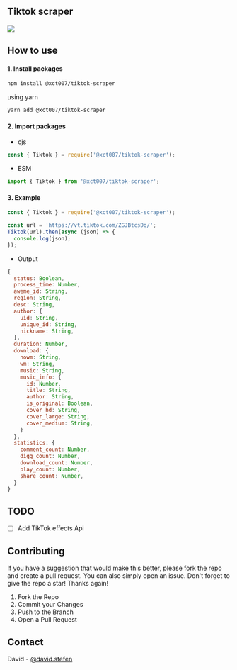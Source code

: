 ## Tiktok scraper

![](https://static.zerochan.net/Frieren.full.3233127.jpg)

## How to use

#### 1. Install packages

```sh
npm install @xct007/tiktok-scraper
```

using yarn

```sh
yarn add @xct007/tiktok-scraper
```

#### 2. Import packages

- cjs

```js
const { Tiktok } = require('@xct007/tiktok-scraper');
```

- ESM

```js
import { Tiktok } from '@xct007/tiktok-scraper';
```

#### 3. Example

```js
const { Tiktok } = require('@xct007/tiktok-scraper');

const url = 'https://vt.tiktok.com/ZGJBtcsDq/';
Tiktok(url).then(async (json) => {
  console.log(json);
});
```

- Output

```js
{
  status: Boolean,
  process_time: Number,
  aweme_id: String,
  region: String,
  desc: String,
  author: {
    uid: String,
    unique_id: String,
    nickname: String,
  },
  duration: Number,
  download: {
    nowm: String,
    wm: String,
    music: String,
    music_info: {
      id: Number,
      title: String,
      author: String,
      is_original: Boolean,
      cover_hd: String,
      cover_large: String,
      cover_medium: String,
    }
  },
  statistics: {
    comment_count: Number,
    digg_count: Number,
    download_count: Number,
    play_count: Number,
    share_count: Number,
  }
}
```
## TODO
- [ ] Add TikTok effects Api
## Contributing

If you have a suggestion that would make this better, please fork the repo and create a pull request. You can also simply open an issue.
Don't forget to give the repo a star! Thanks again!

1. Fork the Repo
2. Commit your Changes
3. Push to the Branch
4. Open a Pull Request

## Contact

David - [@david.stefen](https://instagram.com/david.stefen)
